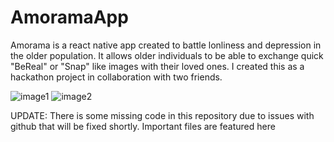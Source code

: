 # AmoramaApp
Amorama is a react native app created to battle lonliness and depression in the older population. It allows older individuals to be able to exchange quick "BeReal" or "Snap" like images with their loved ones. I created this as a hackathon project in collaboration with two friends. 



![image1](https://github.com/user-attachments/assets/cc072aad-de3d-496f-8052-8b87345bc921) ![image2](https://github.com/user-attachments/assets/c1dc7c79-2c8b-41a6-8c20-bb69c93f9f8c)





UPDATE: There is some missing code in this repository due to issues with github that will be fixed shortly. Important files are featured here
